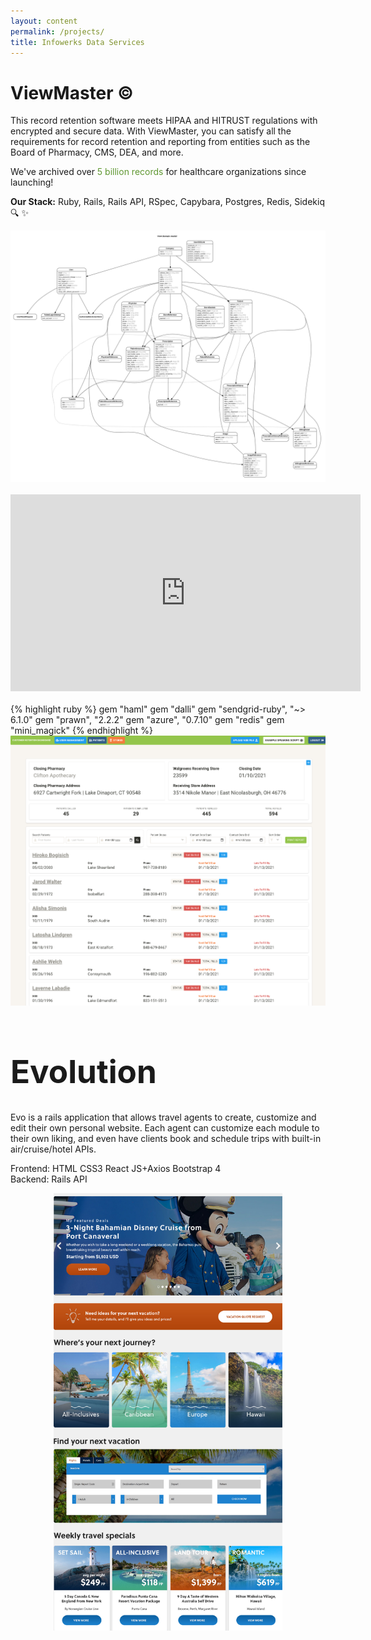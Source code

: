 ```yaml
---
layout: content
permalink: /projects/
title: Infowerks Data Services
---
```

# ViewMaster &copy;
 This record retention software meets HIPAA and HITRUST regulations with encrypted and secure data. With ViewMaster, you can satisfy all the requirements for record retention and reporting from entities such as the Board of Pharmacy, CMS, DEA, and more. 

 We've archived over <span style="color:#5F9731 ;">5 billion records</span> for healthcare organizations since launching!

 <b>Our Stack:</b> Ruby, Rails, Rails API, RSpec, Capybara, Postgres, Redis, Sidekiq 🔍 ✨
<br>

<img src="../assets/erd.png" alt="erd" />
<br>
<br>
<center>
<iframe width="560" height="315" src="https://www.youtube.com/embed/TVgl5NYqqj4" frameborder="0" allow="accelerometer; autoplay; clipboard-write; encrypted-media; gyroscope; picture-in-picture" allowfullscreen></iframe>
</center>
<br>
{% highlight ruby %}
gem "haml"
gem "dalli"
gem "sendgrid-ruby", "~> 6.1.0"
gem "prawn", "2.2.2"
gem "azure", "0.7.10"
gem "redis"
gem "mini_magick"
{% endhighlight %}

<br>
<img src="../assets/crd.png" alt="erd" />
<br>

<h1 style="font-size: 3.2rem;">Evolution</h1>
Evo is a rails application that allows travel agents to create, customize and edit their own personal website. Each agent can customize each module to their own liking, and even have clients book and schedule trips with built-in air/cruise/hotel APIs.

Frontend: HTML CSS3 React JS+Axios Bootstrap 4 <br>
Backend: Rails API  

<center>
<img src="../assets/evo.jpg"
     alt="erd" style="height: 700px; width: auto;" />
 </center>